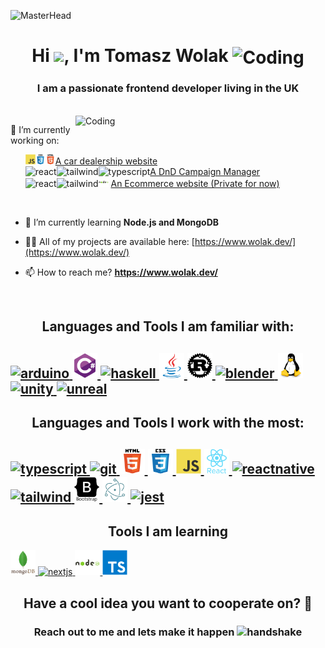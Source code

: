 ![MasterHead](https://user-images.githubusercontent.com/74038190/213910845-af37a709-8995-40d6-be59-724526e3c3d7.gif)
<h1 align="center">Hi <img width="32" src="https://user-images.githubusercontent.com/74038190/214644152-52f47eb3-5e31-4f47-8758-05c9468d5596.gif">, I'm Tomasz Wolak <img align="center" alt="Coding" width="100" src="https://user-images.githubusercontent.com/74038190/212744289-c46f1717-bfc9-4724-8ef3-4b08e3583110.gif"></h1>

<h3 align="center">I am a passionate frontend developer living in the UK</h3><br>
<img align="right" alt="Coding" width="400" src="https://user-images.githubusercontent.com/74038190/240825379-0db32290-c193-4b32-95dc-413ce9e446a5.gif">

<p align="left">🔭 I’m currently working on: 
  <ul align="left"><img src="https://raw.githubusercontent.com/devicons/devicon/master/icons/javascript/javascript-original.svg" alt="javascript" width="16" height="16"/><img src="https://raw.githubusercontent.com/devicons/devicon/master/icons/css3/css3-original-wordmark.svg" alt="css3" width="16" height="16"/><img src="https://raw.githubusercontent.com/devicons/devicon/master/icons/html5/html5-original-wordmark.svg" alt="html5" width="16" height="16"/><a href="https://github.com/BykuTom/Car-sales-website" target="_blank" rel="noreferrer">A car dealership website</a>
<br><img src="https://reactnative.dev/img/header_logo.svg" alt="react" width="16" height="16"/><img src="https://www.vectorlogo.zone/logos/tailwindcss/tailwindcss-icon.svg" alt="tailwind" width="16" height="16"/><img src="https://upload.wikimedia.org/wikipedia/commons/thumb/f/f5/Typescript.svg/800px-Typescript.svg.png" alt="typescript" width="16" height="16"/><a href="https://github.com/BykuTom/dnd-dashboard" target="_blank" rel="noreferrer">A DnD Campaign Manager </a>
<br><img src="https://reactnative.dev/img/header_logo.svg" alt="react" width="16" height="16"/><img src="https://www.vectorlogo.zone/logos/tailwindcss/tailwindcss-icon.svg" alt="tailwind" width="16" height="16"/><img src="https://raw.githubusercontent.com/devicons/devicon/master/icons/nodejs/nodejs-original-wordmark.svg" alt="nodejs" width="16" height="16"/> <a href="https://github.com/BykuTom/Amazing-Prime" target="_blank" rel="noreferrer">An Ecommerce website (Private for now)</a></ul></p>
<br>

- 🌱 I’m currently learning **Node.js and MongoDB**

- 👨‍💻 All of my projects are available here: [https://www.wolak.dev/](https://www.wolak.dev/)

- 📫 How to reach me? **https://www.wolak.dev/**
<br>
<p align="left">
</p>
<h2 align="center">Languages and Tools I am familiar with:<h2>
<p align="left"> <a href="https://www.arduino.cc/" target="_blank" rel="noreferrer"> <img src="https://cdn.worldvectorlogo.com/logos/arduino-1.svg" alt="arduino" width="40" height="40"/> </a>
<a href="https://www.w3schools.com/cs/" target="_blank" rel="noreferrer"> <img src="https://raw.githubusercontent.com/devicons/devicon/master/icons/csharp/csharp-original.svg" alt="csharp" width="40" height="40"/> </a>
   <a href="https://www.haskell.org/" target="_blank" rel="noreferrer"> <img src="https://upload.wikimedia.org/wikipedia/commons/1/1c/Haskell-Logo.svg" alt="haskell" width="40" height="40"/> </a>
   <a href="https://www.java.com" target="_blank" rel="noreferrer"> <img src="https://raw.githubusercontent.com/devicons/devicon/master/icons/java/java-original.svg" alt="java" width="40" height="40"/> </a>
   <a href="https://www.rust-lang.org" target="_blank" rel="noreferrer"> <img src="https://raw.githubusercontent.com/devicons/devicon/master/icons/rust/rust-plain.svg" alt="rust" width="40" height="40"/> </a>
   <a href="https://www.blender.org/" target="_blank" rel="noreferrer"> <img src="https://download.blender.org/branding/community/blender_community_badge_white.svg" alt="blender" width="40" height="40"/> </a>
   <a href="https://www.linux.org/" target="_blank" rel="noreferrer"> <img src="https://raw.githubusercontent.com/devicons/devicon/master/icons/linux/linux-original.svg" alt="linux" width="40" height="40"/> </a>
    <a href="https://unity.com/" target="_blank" rel="noreferrer"> <img src="https://www.vectorlogo.zone/logos/unity3d/unity3d-icon.svg" alt="unity" width="40" height="40"/> </a>
   <a href="https://unrealengine.com/" target="_blank" rel="noreferrer"> <img src="https://raw.githubusercontent.com/kenangundogan/fontisto/036b7eca71aab1bef8e6a0518f7329f13ed62f6b/icons/svg/brand/unreal-engine.svg" alt="unreal" width="40" height="40"/> </a> 
</p> 
<h2 align="center">Languages and Tools I work with the most:<h2>
<p align="left">
  <a href="https://www.typescriptlang.org/" target="_blank" rel="noreferrer"> <img src="https://upload.wikimedia.org/wikipedia/commons/thumb/f/f5/Typescript.svg/800px-Typescript.svg.png" alt="typescript" width="40" height="40"/> </a>
  <a href="https://git-scm.com/" target="_blank" rel="noreferrer"> <img src="https://www.vectorlogo.zone/logos/git-scm/git-scm-icon.svg" alt="git" width="40" height="40"/> </a>
   <a href="https://www.w3.org/html/" target="_blank" rel="noreferrer"> <img src="https://raw.githubusercontent.com/devicons/devicon/master/icons/html5/html5-original-wordmark.svg" alt="html5" width="40" height="40"/> </a>
  <a href="https://www.w3schools.com/css/" target="_blank" rel="noreferrer"> <img src="https://raw.githubusercontent.com/devicons/devicon/master/icons/css3/css3-original-wordmark.svg" alt="css3" width="40" height="40"/> </a> 
   <a href="https://developer.mozilla.org/en-US/docs/Web/JavaScript" target="_blank" rel="noreferrer"> <img src="https://raw.githubusercontent.com/devicons/devicon/master/icons/javascript/javascript-original.svg" alt="javascript" width="40" height="40"/> </a>
  <a href="https://reactjs.org/" target="_blank" rel="noreferrer"> <img src="https://raw.githubusercontent.com/devicons/devicon/master/icons/react/react-original-wordmark.svg" alt="react" width="40" height="40"/> </a>
   <a href="https://reactnative.dev/" target="_blank" rel="noreferrer"> <img src="https://reactnative.dev/img/header_logo.svg" alt="reactnative" width="40" height="40"/> </a>
   <a href="https://tailwindcss.com/" target="_blank" rel="noreferrer"> <img src="https://www.vectorlogo.zone/logos/tailwindcss/tailwindcss-icon.svg" alt="tailwind" width="40" height="40"/> </a> 
 <a href="https://getbootstrap.com" target="_blank" rel="noreferrer"> <img src="https://raw.githubusercontent.com/devicons/devicon/master/icons/bootstrap/bootstrap-plain-wordmark.svg" alt="bootstrap" width="40" height="40"/> </a>
  <a href="https://www.electronjs.org" target="_blank" rel="noreferrer"> <img src="https://raw.githubusercontent.com/devicons/devicon/master/icons/electron/electron-original.svg" alt="electron" width="40" height="40"/> </a>
  <a href="https://jestjs.io" target="_blank" rel="noreferrer"> <img src="https://www.vectorlogo.zone/logos/jestjsio/jestjsio-icon.svg" alt="jest" width="40" height="40"/> </a>
  
 </p>
<h2 align="center">Tools I am learning</h2>
 <p align="left"> <a href="https://www.mongodb.com/" target="_blank" rel="noreferrer"> <img src="https://raw.githubusercontent.com/devicons/devicon/master/icons/mongodb/mongodb-original-wordmark.svg" alt="mongodb" width="40" height="40"/> </a> 
  <a href="https://nextjs.org/" target="_blank" rel="noreferrer"> <img src="https://cdn.worldvectorlogo.com/logos/nextjs-2.svg" alt="nextjs" width="40" height="40"/> </a>  
    <a href="https://nodejs.org" target="_blank" rel="noreferrer"><img src="https://raw.githubusercontent.com/devicons/devicon/master/icons/nodejs/nodejs-original-wordmark.svg" alt="nodejs" width="40" height="40"/> </a>
    <a href="https://www.typescriptlang.org/" target="_blank" rel="noreferrer"> <img src="https://raw.githubusercontent.com/devicons/devicon/master/icons/typescript/typescript-original.svg" alt="typescript" width="40" height="40"/> </a>
 </p>
 
<h2 align="center">Have a cool idea you want to cooperate on? 🤔</h2>
<h3 align="center">Reach out to me and lets make it happen <img width="96" alt="handshake" src="https://user-images.githubusercontent.com/74038190/214644145-264f4759-7633-441e-9d67-d8dda9d50d26.gif"></h3>
